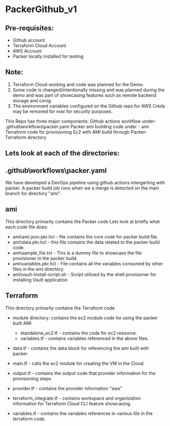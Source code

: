 # PackerGithub_v1

## Pre-requisites:
- Github account
- Terraform Cloud Account
- AWS Account
- Packer locally installed for testing


## Note:
1. Terraform Cloud working and code was planned for the Demo.
2. Some code is changed/intentionally missing and was planned during the demo and was part of showcasing features such as remote backend storage and conig.
3. The environment variables configured on the Github repo for AWS Creds may be removed for now for security purposes.


This Repo has three major components:
Github actions workflow under- .github\workflows\packer.yaml
Packer ami building code under - ami
Terraform code for provisioning Ec2 with AMI build through Packer- Terraform directory

## Lets look at each of the directories:

## .github\workflows\packer.yaml

We have developed a DevOps pipeline using github actions intergarting with packer. A packer build job runs when we a merge is detected on the main branch for directory "ami".

## ami
This directory primarily contains the Packer code
 Lets look at briefly what each code file does:
 - ami\ami.json.pkr.hcl - file contains the core code for packer build file.
 - ami\data.pkr.hcl - this file contains the data related to the packer build code.
 - ami\sample_file.txt - This is a dummy file to showcase the file provisioner in the packer build.
 - ami\variables.pkr.hcl - File contains all the variables consumed by other files in the ami directory.
 - ami\vault-install-script.sh - Script utilized by the shell provisioner for installing Vault application

 ## Terraform
 This directory primarily contains the Terraform code
 - module directory: contains the ec2 module code for using the packer built AMI
    - standalone_ec2.tf - contains the code for ec2 resource.
    - variables.tf - contains variables referenced in the above files.

 - data.tf - contains the data block for referencing the ami built with packer.
 - main.tf - calls the ec2 module for creating the VM in the Cloud.
 - output.tf - contains the output code that provider information for the provisioning steps
 - provider.tf - contains the provider information "aws"
 - terraform_integrate.tf - contains workspace and organization information for Terraform Cloud CLI feature showcasing.
 - variables.tf - contains the variables references in various file in the terraform code.





